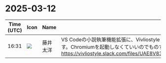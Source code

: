 # 2025-03-12

|Time (UTC)|Icon|Name|Message|
|---|---|---|---|
|16:31|![](https://secure.gravatar.com/avatar/071ca54af656223d6d39098e0598e777.jpg?s=72&d=https%3A%2F%2Fa.slack-edge.com%2Fdf10d%2Fimg%2Favatars%2Fava_0022-72.png)|藤井太洋|VS Codeの小説執筆機能拡張に、Vivliostyle Coreのビュワーを組み込みました。来週あたり公開します。Chromiumを起動しなくていいのでものすごく早いですね。これは素晴らしいです。<br>https://vivliostyle.slack.com/files/UAE8V83GA/F08HJ7M10UC/pdf___________________________.mov|

